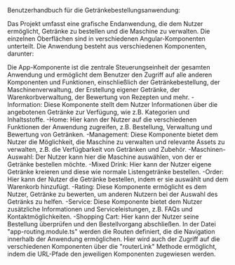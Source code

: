 Benutzerhandbuch für die Getränkebestellungsanwendung:

Das Projekt umfasst eine grafische Endanwendung, die dem Nutzer ermöglicht, Getränke zu bestellen und die Maschine zu verwalten. 
Die einzelnen Oberflächen sind in verschiedenen Angular-Komponenten unterteilt.
Die Anwendung besteht aus verschiedenen Komponenten, darunter:

Die App-Komponente ist die zentrale Steuerungseinheit der gesamten Anwendung und ermöglicht dem Benutzer den Zugriff auf alle anderen Komponenten und Funktionen, einschließlich der Getränkebestellung, der Maschinenverwaltung, der Erstellung eigener Getränke, der Warenkorbverwaltung, der Bewertung von Rezepten und mehr.
-Information: Diese Komponente stellt dem Nutzer Informationen über die angebotenen Getränke zur Verfügung, wie z.B. Kategorien und Inhaltsstoffe.
-Home: Hier kann der Nutzer auf die verschiedenen Funktionen der Anwendung zugreifen, z.B. Bestellung, Verwaltung und Bewertung von Getränken.
-Management: Diese Komponente bietet dem Nutzer die Möglichkeit, die Maschine zu verwalten und relevante Assets zu verwalten, z.B. die Verfügbarkeit von Getränken und Zubehör.
-Maschinen-Auswahl: Der Nutzer kann hier die Maschine auswählen, von der er Getränke bestellen möchte.
-Mixed Drink: Hier kann der Nutzer eigene Getränke kreieren und diese wie normale Listengetränke bestellen.
-Order: Hier kann der Nutzer die Getränke bestellen, indem er sie auswählt und dem Warenkorb hinzufügt.
-Rating: Diese Komponente ermöglicht es dem Nutzer, Getränke zu bewerten, um anderen Nutzern bei der Auswahl des Getränks zu helfen.
-Service: Diese Komponente bietet dem Nutzer zusätzliche Informationen und Serviceleistungen, z.B. FAQs und Kontaktmöglichkeiten.
-Shopping Cart: Hier kann der Nutzer seine Bestellung überprüfen und den Bestellvorgang abschließen.
In der Datei "app-routing.module.ts" werden die Routen definiert, die die Navigation innerhalb der Anwendung ermöglichen. Hier wird auch der Zugriff auf die verschiedenen Komponenten über die "routerLink" Methode ermöglicht, indem die URL-Pfade den jeweiligen Komponenten zugewiesen werden.
